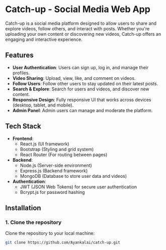 # Catch-up - Social Media Web App

Catch-up is a social media platform designed to allow users to share and explore videos, follow others, and interact with posts. Whether you're uploading your own content or discovering new videos, Catch-up offers an engaging and interactive experience.



## Features
- **User Authentication**: Users can sign up, log in, and manage their profiles.
- **Video Sharing**: Upload, view, like, and comment on videos.
- **Follow Users**: Follow other users to stay updated on their latest posts.
- **Search & Explore**: Search for users and videos, and discover new content.
- **Responsive Design**: Fully responsive UI that works across devices (desktop, tablet, and mobile).
- **Admin Panel**: Admin users can manage and moderate the platform.

## Tech Stack
- **Frontend**:
  - React.js (UI framework)
  - Bootstrap (Styling and grid system)
  - React Router (For routing between pages)
- **Backend**:
  - Node.js (Server-side environment)
  - Express.js (Backend framework)
  - MongoDB (Database to store user data and videos)
- **Authentication**:
  - JWT (JSON Web Tokens) for secure user authentication
  - Bcrypt.js for password hashing

## Installation

### 1. Clone the repository
Clone the repository to your local machine:
```bash
git clone https://github.com/Ayankalai/catch-up.git
